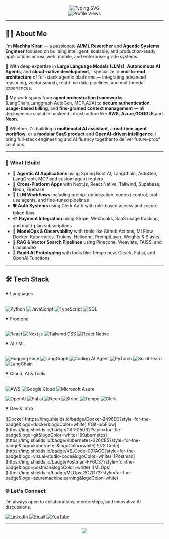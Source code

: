 <div align="center">
  <img src="https://readme-typing-svg.herokuapp.com?font=Fira+Code&duration=3000&pause=1000&color=22C55E&center=true&vCenter=true&multiline=true&width=700&height=100&lines=👋+Hey,+I'm+Machha+Kiran;Agentic+AI+Engineer+%26+Full-Stack+Innovator;Mastering+LLMs,+RAG,+SaaS,+and+Autonomous+Agents" alt="Typing SVG" />
</div>

<div align="center">
  <img src="https://komarev.com/ghpvc/?username=machhakiran&label=Profile%20Views&color=4ade80&style=flat" alt="Profile Views" />
</div>

---
## 👨‍💻 About Me

I'm **Machha Kiran** — a passionate **AI/ML Resercher** and **Agentic Systems Engineer** focused on building intelligent, scalable, and production-ready applications across web, mobile, and enterprise-grade systems.

🔹 With deep expertise in **Large Language Models (LLMs)**, **Autonomous AI Agents**, and **cloud-native development**, I specialize in **end-to-end architecture** of full-stack agentic platforms — integrating advanced reasoning, vector search, real-time data pipelines, and multi-modal experiences.

🔹 My work spans from **agent orchestration frameworks** (LangChain,Langgraph AutoGen, MCP,A2A) to **secure authentication**, **usage-based billing**, and **fine-grained context management** — all deployed via scalable backend infrastructure like **AWS**, **Azure**,**GOOGLE**,and **Neon**.

🔹 Whether it's building a **multimodal AI assistant**, a **real-time agent workflow**, or a **modular SaaS product** and **OpenAI-driven intelligence**, I bring full-stack engineering and AI fluency together to deliver future-proof solutions.

---

### 🧩 What I Build

- 🔁 **Agentic AI Applications** using Spring Boot AI, LangChain, AutoGen, LangGraph, MCP and custom agent routers  
- 📱 **Cross-Platform Apps** with Next.js, React Native, Tailwind, Supabase, Neon, Firebase  
- 🧠 **LLM Workflows** including prompt optimization, context control, tool-use agents, and fine-tuned pipelines  
- 🛡️ **Auth Systems** using Clerk Auth with role-based access and secure token flow  
- 💳 **Payment Integration** using Stripe, Webhooks, SaaS usage tracking, and multi-plan subscriptions  
- 🧪 **ModelOps & Observability** with tools like Github Actions, MLFlow, Docker, Kubernetes, Trulens, Helicone, PromptLayer, Weights & Biases  
- 🧠 **RAG & Vector Search Pipelines** using Pinecone, Weaviate, FAISS, and LlamaIndex  
- 🧰 **Rapid AI Prototyping** with tools like Tempo.new, Cleark, Fal.ai, and OpenAI Functions

---

## 🛠️ Tech Stack

<details open>
<summary>Languages</summary><br>

![Python](https://img.shields.io/badge/Python-3776AB?style=for-the-badge&logo=python&logoColor=white)
![JavaScript](https://img.shields.io/badge/JavaScript-F7DF1E?style=for-the-badge&logo=javascript&logoColor=black)
![TypeScript](https://img.shields.io/badge/TypeScript-007ACC?style=for-the-badge&logo=typescript&logoColor=white)
![SQL](https://img.shields.io/badge/PostgreSQL-316192?style=for-the-badge&logo=postgresql&logoColor=white)

</details>

<details open>
<summary>Frontend</summary><br>

![React](https://img.shields.io/badge/React-20232A?style=for-the-badge&logo=react&logoColor=61DAFB)
![Next.js](https://img.shields.io/badge/Next.js-000000?style=for-the-badge&logo=nextdotjs&logoColor=white)
![Tailwind CSS](https://img.shields.io/badge/Tailwind_CSS-38B2AC?style=for-the-badge&logo=tailwind-css&logoColor=white)
![React Native](https://img.shields.io/badge/React_Native-20232A?style=for-the-badge&logo=react&logoColor=61DAFB)

</details>

<details open>
<summary>AI / ML</summary><br>

![Hugging Face](https://img.shields.io/badge/Hugging%20Face-FFAE1A?style=for-the-badge&logo=huggingface&logoColor=white)
![LangGraph](https://img.shields.io/badge/LangGraph-000000?style=for-the-badge&logoColor=white)
![Coding AI Agent](https://img.shields.io/badge/Coding_AI_Agent-412991?style=for-the-badge&logo=openai&logoColor=white)
![PyTorch](https://img.shields.io/badge/PyTorch-EE4C2C?style=for-the-badge&logo=pytorch&logoColor=white)
![Scikit-learn](https://img.shields.io/badge/Scikit--learn-F7931E?style=for-the-badge&logo=scikitlearn&logoColor=white)
![LangChain](https://img.shields.io/badge/LangChain-121D33?style=for-the-badge&logoColor=white)

</details>

<details open>
<summary>Cloud, AI & Tools</summary><br>

![AWS](https://img.shields.io/badge/AWS-232F3E?style=for-the-badge&logo=amazonaws&logoColor=white)
![Google Cloud](https://img.shields.io/badge/Google%20Cloud-4285F4?style=for-the-badge&logo=googlecloud&logoColor=white)
![Microsoft Azure](https://img.shields.io/badge/Microsoft%20Azure-0078D4?style=for-the-badge&logo=microsoftazure&logoColor=white)

![OpenAI](https://img.shields.io/badge/OpenAI-412991?style=for-the-badge&logo=openai&logoColor=white)
![Fal.ai](https://img.shields.io/badge/Fal.ai-000000?style=for-the-badge&logoColor=white)
![Neon](https://img.shields.io/badge/Neon-00E599?style=for-the-badge&logo=postgresql&logoColor=white)
![Stripe](https://img.shields.io/badge/Stripe-008CDD?style=for-the-badge&logo=stripe&logoColor=white)
![Tempo](https://img.shields.io/badge/Tempo-000000?style=for-the-badge&logoColor=white)
![Clerk](https://img.shields.io/badge/Clerk-000000?style=for-the-badge&logoColor=white)

</details>

<details open>
<summary>Dev & Infra</summary><br>
![Docker](https://img.shields.io/badge/Docker-2496ED?style=for-the-badge&logo=docker&logoColor=white)
![GitHubFlow](https://img.shields.io/badge/Git-F05032?style=for-the-badge&logo=git&logoColor=white)
![Kubernetes](https://img.shields.io/badge/Kubernetes-326CE5?style=for-the-badge&logo=kubernetes&logoColor=white)
![VS Code](https://img.shields.io/badge/VS_Code-007ACC?style=for-the-badge&logo=visual-studio-code&logoColor=white)
![Postman](https://img.shields.io/badge/Postman-FF6C37?style=for-the-badge&logo=postman&logoColor=white)
![MLOps](https://img.shields.io/badge/MLOps-2C2D72?style=for-the-badge&logo=azuremachinelearning&logoColor=white)

</details>



### 🌐 Let's Connect

I’m always open to collaborations, mentorships, and innovative AI discussions.

[![LinkedIn](https://img.shields.io/badge/LinkedIn-blue?style=for-the-badge&logo=linkedin&logoColor=white)](https://www.linkedin.com/in/machhakiran/)
[![Email](https://img.shields.io/badge/Gmail-D14836?style=for-the-badge&logo=gmail&logoColor=white)](mailto:machhakiran@gmail.com)
[![YouTube](https://img.shields.io/badge/YouTube-red?style=for-the-badge&logo=youtube&logoColor=white)](https://www.youtube.com/channel/UCGvNdo-r87Q12zW2MK01BFw)

---

<div align="center">
  <img src="https://capsule-render.vercel.app/api?type=waving&color=gradient&height=80&section=footer"/>
</div>


